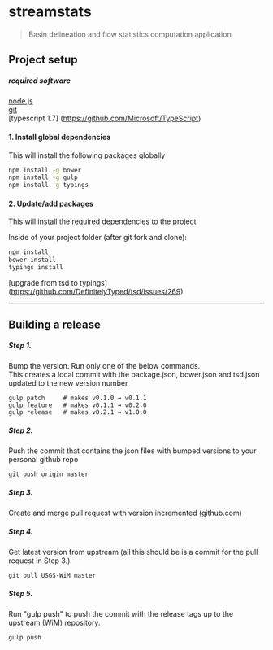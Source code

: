 ﻿# streamstats

> Basin delineation and flow statistics computation application

## Project setup

##### required software
[node.js](http://nodejs.org)  
[git](https://git-scm.com/)  
[typescript 1.7] (https://github.com/Microsoft/TypeScript)

#### 1.  Install global dependencies
This will install the following packages globally

```bash
npm install -g bower
npm install -g gulp
npm install -g typings
```

#### 2.  Update/add packages
This will install the required dependencies to the project

Inside of your project folder (after git fork and clone):
```bash
npm install
bower install
typings install 
```
[upgrade from tsd to typings] (https://github.com/DefinitelyTyped/tsd/issues/269)

------

## Building a release


##### Step 1.
Bump the version.  Run only one of the below commands.  
This creates a local commit with the package.json, bower.json and tsd.json updated to the new version number

```
gulp patch     # makes v0.1.0 → v0.1.1
gulp feature   # makes v0.1.1 → v0.2.0
gulp release   # makes v0.2.1 → v1.0.0
```

##### Step 2.   
 Push the commit that contains the json files with bumped versions to your personal github repo 
 
```
git push origin master
```

##### Step 3.   
 Create and merge pull request with version incremented (github.com)

##### Step 4.  
Get latest version from upstream (all this should be is a commit for the pull request in Step 3.) 

```
git pull USGS-WiM master
```

##### Step 5.   
Run "gulp push" to push the commit with the release tags up to the upstream (WiM) repository.

```
gulp push
```
